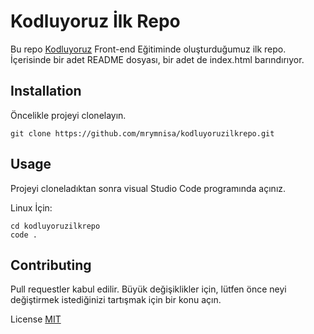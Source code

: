 # Kodluyoruz İlk Repo
Bu repo [Kodluyoruz](https://kodluyoruz.com) Front-end Eğitiminde oluşturduğumuz ilk repo. İçerisinde bir adet README dosyası, bir adet de index.html barındırıyor.

## Installation
Öncelikle projeyi clonelayın.

```
git clone https://github.com/mrymnisa/kodluyoruzilkrepo.git
```

## Usage
Projeyi cloneladıktan sonra visual Studio Code programında açınız.

Linux İçin:

```
cd kodluyoruzilkrepo
code .
```

## Contributing
Pull requestler kabul edilir. Büyük değişiklikler için, lütfen önce neyi değiştirmek istediğinizi tartışmak için bir konu açın.

License
[MIT](https://choosealicense.com/licenses/mit/)
